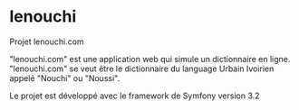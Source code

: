 # lenouchi

Projet lenouchi.com

"lenouchi.com" est une application web qui simule un dictionnaire en ligne. "lenouchi.com" se veut être le dictionnaire du language Urbain Ivoirien appelé "Nouchi" ou "Noussi".

Le projet est développé avec le framework de Symfony version 3.2